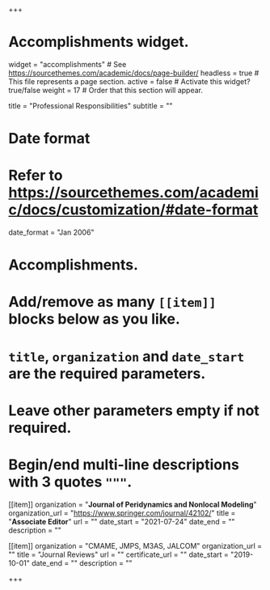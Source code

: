+++
# Accomplishments widget.
widget = "accomplishments"  # See https://sourcethemes.com/academic/docs/page-builder/
headless = true  # This file represents a page section.
active = false  # Activate this widget? true/false
weight = 17  # Order that this section will appear.

title = "Professional Responsibilities"
subtitle = ""

# Date format
#   Refer to https://sourcethemes.com/academic/docs/customization/#date-format
date_format = "Jan 2006"

# Accomplishments.
#   Add/remove as many `[[item]]` blocks below as you like.
#   `title`, `organization` and `date_start` are the required parameters.
#   Leave other parameters empty if not required.
#   Begin/end multi-line descriptions with 3 quotes `"""`.

[[item]]
  organization = "**Journal of Peridynamics and Nonlocal Modeling**"
  organization_url = "https://www.springer.com/journal/42102/"
  title = "**Associate Editor**"
  url = ""
  date_start = "2021-07-24"
  date_end = ""
  description = ""

[[item]]
  organization = "CMAME, JMPS, M3AS, JALCOM"
  organization_url = ""
  title = "Journal Reviews"
  url = ""
  certificate_url = ""
  date_start = "2019-10-01"
  date_end = ""
  description = ""

+++

